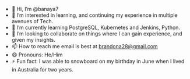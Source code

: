 - 👋 Hi, I’m @banaya7
- 👀 I’m interested in learning, and continuing my experience in multiple avenues of Tech.
- 🌱 I’m currently learning PostgreSQL, Kubernetes and Jenkins, Python.
- 💞️ I’m looking to collaborate on things where I can gain experience, and given my insights. 
- 📫 How to reach me email is best at brandona28@gmail.com
- 😄 Pronouns: He/Him 
- ⚡ Fun fact: I was able to snowboard on my birthday in June when I lived in Australia for two years. 

<!---
banaya7/banaya7 is a ✨ special ✨ repository because its `README.md` (this file) appears on your GitHub profile.
You can click the Preview link to take a look at your changes.
--->

